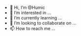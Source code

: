 - 👋 Hi, I’m @Humic
- 👀 I’m interested in ...
- 🌱 I’m currently learning ...
- 💞️ I’m looking to collaborate on ...
- 📫 How to reach me ...

<!---
Humic/Humic is a ✨ special ✨ repository because its `README.md` (this file) appears on your GitHub profile.
You can click the Preview link to take a look at your changes.
--->
